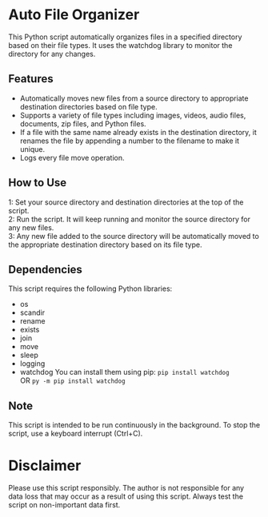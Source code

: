 # Auto File Organizer
This Python script automatically organizes files in a specified directory based on their file types. It uses the watchdog library to monitor the directory for any changes.

## Features
+ Automatically moves new files from a source directory to appropriate destination directories based on file type.
+ Supports a variety of file types including images, videos, audio files, documents, zip files, and Python files.
+ If a file with the same name already exists in the destination directory, it renames the file by appending a number to the filename to make it unique.
+ Logs every file move operation.
## How to Use
1: Set your source directory and destination directories at the top of the script.  
2: Run the script. It will keep running and monitor the source directory for any new files.  
3: Any new file added to the source directory will be automatically moved to the appropriate destination directory based on its file type.    
## Dependencies
This script requires the following Python libraries:  

+ os  
+ scandir
+ rename
+ exists
+ join
+ move
+ sleep
+ logging
+ watchdog
You can install them using pip:
`pip install watchdog`    
OR 
`py -m pip install watchdog`
## Note
This script is intended to be run continuously in the background. To stop the script, use a keyboard interrupt (Ctrl+C).

# Disclaimer
Please use this script responsibly. The author is not responsible for any data loss that may occur as a result of using this script. Always test the script on non-important data first.